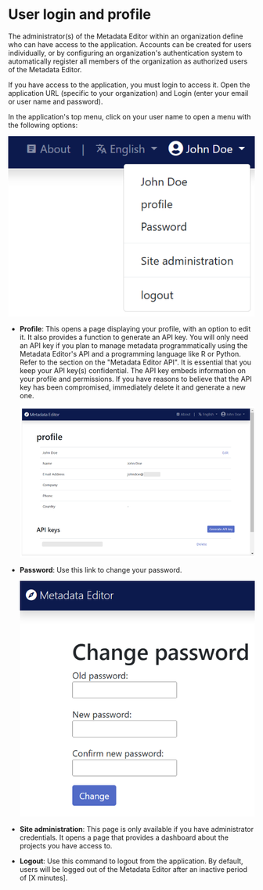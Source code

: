 # User login and profile

The administrator(s) of the Metadata Editor within an organization define who can have access to the application. Accounts can be created for users individually, or by configuring an organization's authentication system to automatically register all members of the organization as authorized users of the Metadata Editor.

If you have access to the application, you must login to access it. Open the application URL (specific to your organization) and Login (enter your email or user name and password).

In the application's top menu, click on your user name to open a menu with the following options:

![image](img/ME_UG_v1-0-0_user_menu.png)


- **Profile**: This opens a page displaying your profile, with an option to edit it. It also provides a function to generate an API key. You will only need an API key if you plan to manage metadata programmatically using the Metadata Editor's API and a programming language like R or Python. Refer to the section on the "Metadata Editor API". It is essential that you keep your API key(s) confidential. The API key embeds information on your profile and permissions. If you have reasons to believe that the API key has been compromised, immediately delete it and generate a new one.

  ![image](https://github.com/mah0001/metadata-editor-docs-v2/blob/main/img/ME_UG_v1-0-0_user_profile.png)
   
- **Password**: Use this link to change your password.

  ![image](https://github.com/mah0001/metadata-editor-docs-v2/blob/main/img/ME_UG_v1-0-0_user_change_password.png)
  
- **Site administration**: This page is only available if you have administrator credentials. It opens a page that provides a dashboard about the projects you have access to.

- **Logout**: Use this command to logout from the application. By default, users will be logged out of the Metadata Editor after an inactive period of [X minutes].




